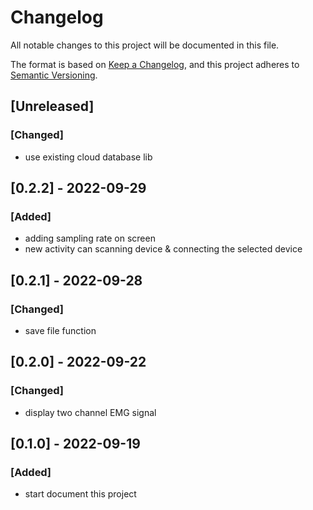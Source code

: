 # Changelog
All notable changes to this project will be documented in this file.

The format is based on [Keep a Changelog](https://keepachangelog.com/en/1.0.0/),
and this project adheres to [Semantic Versioning](https://semver.org/spec/v2.0.0.html).

## [Unreleased]
### [Changed]
- use existing cloud database lib

## [0.2.2] - 2022-09-29
### [Added]
- adding sampling rate on screen
- new activity can scanning device & connecting the selected device

## [0.2.1] - 2022-09-28
### [Changed]
- save file function

## [0.2.0] - 2022-09-22
### [Changed]
- display two channel EMG signal

## [0.1.0] - 2022-09-19
### [Added]
- start document this project